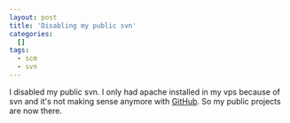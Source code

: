 ```yaml
--- 
layout: post
title: 'Disabling my public svn'
categories: 
  []
tags:
  - scm
  - svn
---
```



I disabled my public svn. I only had apache installed in my vps because of svn and it's not making sense anymore with [GitHub][]. So my public projects are now there.

[GitHub]: http://github.com

